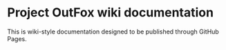 # Project OutFox wiki documentation

This is wiki-style documentation designed to be published through GitHub Pages.